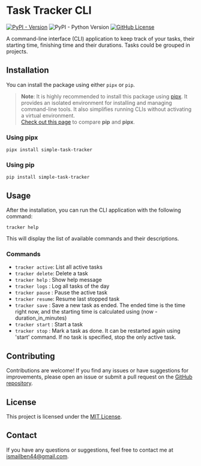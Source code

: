 # Task Tracker CLI

<!-- [![Project Status: Active – The project has reached a stable, usable state and is being actively developed.](https://www.repostatus.org/badges/latest/active.svg)](https://www.repostatus.org/#active) -->
[![PyPI - Version](https://img.shields.io/pypi/v/simple-task-tracker?style=for-the-badge)](https://pypi.org/project/simple-task-tracker/)
![PyPI - Python Version](https://img.shields.io/pypi/pyversions/simple-task-tracker?style=for-the-badge)
[![GitHub License](https://img.shields.io/github/license/ismailbenhallam/simple-task-tracker?style=for-the-badge)](https://github.com/ismailbenhallam/simple-task-tracker/?tab=MIT-1-ov-file)

<!-- ![GitHub Issues or Pull Requests](https://img.shields.io/github/issues/ismailbenhallam/prayer-times-cli)
![GitHub Repo stars](https://img.shields.io/github/stars/ismailbenhallam/prayer-times-cli?)-->

A command-line interface (CLI) application to keep track of your tasks, their starting time, finishing time and their
durations.
Tasks could be grouped in projects.

## Installation

You can install the package using either `pipx` or `pip`.

> **Note**: It is highly recommended to install this package using [pipx](https://pipx.pypa.io/stable/). It provides
> an isolated environment for installing and managing command-line tools. It also simplifies running CLIs without
> activating a virtual environment.  
> [Check out this page](https://pipx.pypa.io/stable/comparisons/) to compare **pip** and **pipx**.

### Using pipx

```shell
pipx install simple-task-tracker
```

### Using pip

```shell
pip install simple-task-tracker
```

## Usage

After the installation, you can run the CLI application with the following command:

```shell
tracker help
```

This will display the list of available commands and their descriptions.

### Commands

- `tracker active`:   List all active tasks
- `tracker delete`:   Delete a task
- `tracker help`  :   Show help message
- `tracker logs`  :   Log all tasks of the day
- `tracker pause` :   Pause the active task
- `tracker resume`:   Resume last stopped task
- `tracker save`  :   Save a new task as ended. The ended time is the time right now, and the starting time is calculated using (now - duration_in_minutes)
- `tracker start` :   Start a task
- `tracker stop`  :   Mark a task as done. It can be restarted again using 'start' command. If no task is specified, stop the only active task.

## Contributing

Contributions are welcome! If you find any issues or have suggestions for improvements, please open an issue or submit a
pull request on the [GitHub repository](https://github.com/ismailbenhallam/prayer-times-cli/).

## License

This project is licensed under
the [MIT License](https://github.com/ismailbenhallam/prayer-times-cli/?tab=MIT-1-ov-file).

## Contact

If you have any questions or suggestions, feel free to contact me
at [ismailben44@gmail.com](mailto:ismailben44@gmail.com).